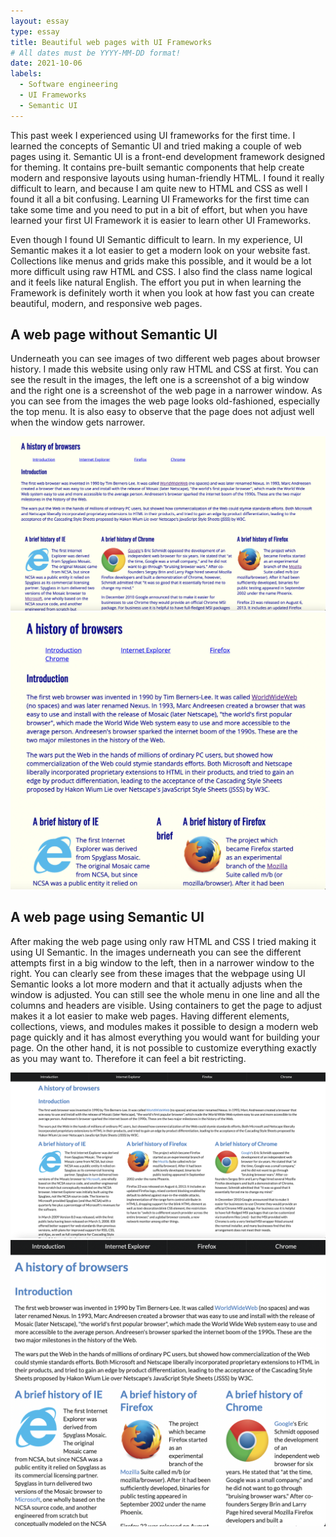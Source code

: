 ```yaml
---
layout: essay
type: essay
title: Beautiful web pages with UI Frameworks  
# All dates must be YYYY-MM-DD format!
date: 2021-10-06
labels:
  - Software engineering 
  - UI Frameworks
  - Semantic UI
---
```



This past week I experienced using UI frameworks for the first time. I learned the concepts of Semantic UI and tried making a couple of web pages using it. Semantic UI is a front-end development framework designed for theming. It contains pre-built semantic components that help create modern and responsive layouts using human-friendly HTML. I found it really difficult to learn, and because I am quite new to HTML and CSS as well I found it all a bit confusing. Learning UI Frameworks for the first time can take some time and you need to put in a bit of effort, but when you have learned your first UI Framework it is easier to learn other UI Frameworks.

Even though I found UI Semantic difficult to learn. In my experience, UI Semantic makes it a lot easier to get a modern look on your website fast. Collections like menus and grids make this possible, and it would be a lot more difficult using raw HTML and CSS. I also find the class name logical and it feels like natural English. The effort you put in when learning the Framework is definitely worth it when you look at how fast you can create beautiful, modern, and responsive web pages.

## A web page without Semantic UI

Underneath you can see images of two different web pages about browser history. I made this website using only raw HTML and CSS at first. You can see the result in the images, the left one is a screenshot of a big window and the right one is a screenshot of the web page in a narrower window. As you can see from the images the web page looks old-fashioned, especially the top menu. It is also easy to observe that the page does not adjust well when the window gets narrower.

<div class="ui column grid">
    <div class="ten wide column">
    <img class="ui image" src="../images/browser_big.png">
      </div>
    <div class="six wide column">
    <img class="ui image" src="../images/browser_small.png">
      </div>
  </div>
  
## A web page using Semantic UI
 
After making the web page using only raw HTML and CSS I tried making it using UI Semantic. In the images underneath you can see the different attempts first in a big window to the left, then in a narrower window to the right. You can clearly see from these images that the webpage using UI Semantic looks a lot more modern and that it actually adjusts when the window is adjusted. You can still see the whole menu in one line and all the columns and headers are visible. Using containers to get the page to adjust makes it a lot easier to make web pages. Having different elements, collections, views, and modules makes it possible to design a modern web page quickly and it has almost everything you would want for building your page. On the other hand, it is not possible to customize everything exactly as you may want to. Therefore it can feel a bit restricting.

  <div class="ui column grid">
  <div class="ten wide column">
    <img class="ui big image" src="../images/ui_browser_big.png">
    </div>
  <div class="six wide column">
    <img class="ui big image" src="../images/ui_browser_small.png">
    </div>
  </div>


